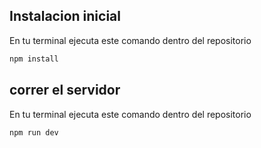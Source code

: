 ## Instalacion inicial
 
 En tu terminal ejecuta este comando dentro del repositorio 
```bash
npm install
```

## correr el servidor

 En tu terminal ejecuta este comando dentro del repositorio 
```bash
npm run dev
```


